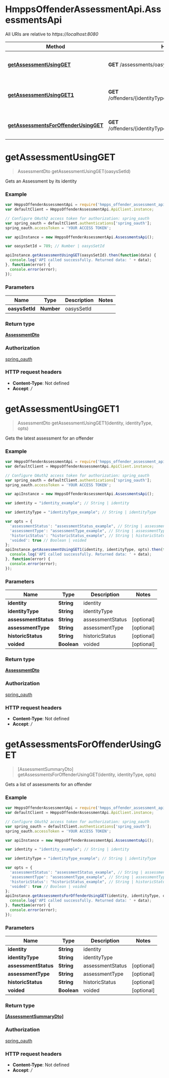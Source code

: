 # HmppsOffenderAssessmentApi.AssessmentsApi

All URIs are relative to *https://localhost:8080*

Method | HTTP request | Description
------------- | ------------- | -------------
[**getAssessmentUsingGET**](AssessmentsApi.md#getAssessmentUsingGET) | **GET** /assessments/oasysSetId/{oasysSetId} | Gets an Assessment by its identity
[**getAssessmentUsingGET1**](AssessmentsApi.md#getAssessmentUsingGET1) | **GET** /offenders/{identityType}/{identity}/assessments/latest | Gets the latest assessment for an offender
[**getAssessmentsForOffenderUsingGET**](AssessmentsApi.md#getAssessmentsForOffenderUsingGET) | **GET** /offenders/{identityType}/{identity}/assessments/summary | Gets a list of assessments for an offender


<a name="getAssessmentUsingGET"></a>
# **getAssessmentUsingGET**
> AssessmentDto getAssessmentUsingGET(oasysSetId)

Gets an Assessment by its identity

### Example
```javascript
var HmppsOffenderAssessmentApi = require('hmpps_offender_assessment_api');
var defaultClient = HmppsOffenderAssessmentApi.ApiClient.instance;

// Configure OAuth2 access token for authorization: spring_oauth
var spring_oauth = defaultClient.authentications['spring_oauth'];
spring_oauth.accessToken = 'YOUR ACCESS TOKEN';

var apiInstance = new HmppsOffenderAssessmentApi.AssessmentsApi();

var oasysSetId = 789; // Number | oasysSetId

apiInstance.getAssessmentUsingGET(oasysSetId).then(function(data) {
  console.log('API called successfully. Returned data: ' + data);
}, function(error) {
  console.error(error);
});

```

### Parameters

Name | Type | Description  | Notes
------------- | ------------- | ------------- | -------------
 **oasysSetId** | **Number**| oasysSetId | 

### Return type

[**AssessmentDto**](AssessmentDto.md)

### Authorization

[spring_oauth](../README.md#spring_oauth)

### HTTP request headers

 - **Content-Type**: Not defined
 - **Accept**: */*

<a name="getAssessmentUsingGET1"></a>
# **getAssessmentUsingGET1**
> AssessmentDto getAssessmentUsingGET1(identity, identityType, opts)

Gets the latest assessment for an offender

### Example
```javascript
var HmppsOffenderAssessmentApi = require('hmpps_offender_assessment_api');
var defaultClient = HmppsOffenderAssessmentApi.ApiClient.instance;

// Configure OAuth2 access token for authorization: spring_oauth
var spring_oauth = defaultClient.authentications['spring_oauth'];
spring_oauth.accessToken = 'YOUR ACCESS TOKEN';

var apiInstance = new HmppsOffenderAssessmentApi.AssessmentsApi();

var identity = "identity_example"; // String | identity

var identityType = "identityType_example"; // String | identityType

var opts = { 
  'assessmentStatus': "assessmentStatus_example", // String | assessmentStatus
  'assessmentType': "assessmentType_example", // String | assessmentType
  'historicStatus': "historicStatus_example", // String | historicStatus
  'voided': true // Boolean | voided
};
apiInstance.getAssessmentUsingGET1(identity, identityType, opts).then(function(data) {
  console.log('API called successfully. Returned data: ' + data);
}, function(error) {
  console.error(error);
});

```

### Parameters

Name | Type | Description  | Notes
------------- | ------------- | ------------- | -------------
 **identity** | **String**| identity | 
 **identityType** | **String**| identityType | 
 **assessmentStatus** | **String**| assessmentStatus | [optional] 
 **assessmentType** | **String**| assessmentType | [optional] 
 **historicStatus** | **String**| historicStatus | [optional] 
 **voided** | **Boolean**| voided | [optional] 

### Return type

[**AssessmentDto**](AssessmentDto.md)

### Authorization

[spring_oauth](../README.md#spring_oauth)

### HTTP request headers

 - **Content-Type**: Not defined
 - **Accept**: */*

<a name="getAssessmentsForOffenderUsingGET"></a>
# **getAssessmentsForOffenderUsingGET**
> [AssessmentSummaryDto] getAssessmentsForOffenderUsingGET(identity, identityType, opts)

Gets a list of assessments for an offender

### Example
```javascript
var HmppsOffenderAssessmentApi = require('hmpps_offender_assessment_api');
var defaultClient = HmppsOffenderAssessmentApi.ApiClient.instance;

// Configure OAuth2 access token for authorization: spring_oauth
var spring_oauth = defaultClient.authentications['spring_oauth'];
spring_oauth.accessToken = 'YOUR ACCESS TOKEN';

var apiInstance = new HmppsOffenderAssessmentApi.AssessmentsApi();

var identity = "identity_example"; // String | identity

var identityType = "identityType_example"; // String | identityType

var opts = { 
  'assessmentStatus': "assessmentStatus_example", // String | assessmentStatus
  'assessmentType': "assessmentType_example", // String | assessmentType
  'historicStatus': "historicStatus_example", // String | historicStatus
  'voided': true // Boolean | voided
};
apiInstance.getAssessmentsForOffenderUsingGET(identity, identityType, opts).then(function(data) {
  console.log('API called successfully. Returned data: ' + data);
}, function(error) {
  console.error(error);
});

```

### Parameters

Name | Type | Description  | Notes
------------- | ------------- | ------------- | -------------
 **identity** | **String**| identity | 
 **identityType** | **String**| identityType | 
 **assessmentStatus** | **String**| assessmentStatus | [optional] 
 **assessmentType** | **String**| assessmentType | [optional] 
 **historicStatus** | **String**| historicStatus | [optional] 
 **voided** | **Boolean**| voided | [optional] 

### Return type

[**[AssessmentSummaryDto]**](AssessmentSummaryDto.md)

### Authorization

[spring_oauth](../README.md#spring_oauth)

### HTTP request headers

 - **Content-Type**: Not defined
 - **Accept**: */*

